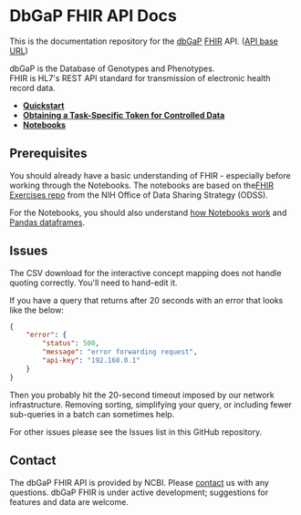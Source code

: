 # DbGaP FHIR API Docs

This is the documentation repository for the [dbGaP](https://www.ncbi.nlm.nih.gov/gap/) [FHIR](https://hl7.org/fhir/) API. ([API base URL](http://dbgap-api.ncbi.nlm.nih.gov/fhir/x1))

dbGaP is the Database of Genotypes and Phenotypes.<br/>
FHIR is HL7's REST API standard for transmission of electronic health record data.  

- [**Quickstart**](quickstart.md)
- [**Obtaining a Task-Specific Token for Controlled Data**](obtaining_a_token.md)
- [**Notebooks**](jupyter)


## Prerequisites

You should already have a basic understanding of FHIR - especially
before working through the Notebooks. The notebooks are based on the[FHIR Exercises
repo](https://github.com/NIH-ODSS/fhir-exercises) from the NIH Office of Data Sharing Strategy (ODSS).

For the Notebooks, you should also understand [how Notebooks
work](https://jupyter-notebook.readthedocs.io/) and [Pandas
dataframes](https://pandas.pydata.org/docs/user_guide/dsintro.html#dataframe).

## Issues

The CSV download for the interactive concept mapping does
not handle quoting correctly. You'll need to hand-edit it.

If you have a query that returns after 20 seconds with an error that looks
like the below:
```json
{
	"error": {
		"status": 500,
		"message": "error forwarding request",
		"api-key": "192.168.0.1"
	}
}
```
Then you probably hit the 20-second timeout imposed by our network
infrastructure. Removing sorting, simplifying your query, or including fewer
sub-queries in a batch can sometimes help.

For other issues please see the Issues list in this GitHub repository.

## Contact 
The dbGaP FHIR API is provided by NCBI. Please [contact](https://dbgap.ncbi.nlm.nih.gov/aa/wga.cgi?page=email&filter=from&from=login) us with any questions.
dbGaP FHIR is under active development; suggestions for features and data are welcome. 
